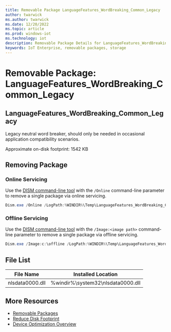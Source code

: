 ```yaml
---
title: Removable Package LanguageFeatures_WordBreaking_Common_Legacy
author: twarwick
ms.author: twarwick
ms.date: 12/20/2022
ms.topic: article
ms.prod: windows-iot
ms.technology: iot
description: Removable Package Details for LanguageFeatures_WordBreaking_Common_Legacy
keywords: IoT Enterprise, removable packages, storage
---
```


# Removable Package: LanguageFeatures_WordBreaking_Common_Legacy
## LanguageFeatures_WordBreaking_Common_Legacy
Legacy neutral word breaker, should only be needed in occasional application compatibility scenarios.

Approximate on-disk footprint: 1542 KB

## Removing Package

### Online Servicing 
Use the [DISM command-line tool](/windows-hardware/manufacture/desktop/what-is-dism) with the ```/Online``` command-line parameter to remove a single package via online servicing.

```powershell
Dism.exe /Online /LogPath:%WINDIR%\Temp\LanguageFeatures_WordBreaking_Common_Legacy.log /NoRestart /Disable-Feature /FeatureName:LanguageFeatures_WordBreaking_Common_Legacy /PackageName:@Package
````
### Offline Servicing
Use the [DISM command-line tool](/windows-hardware/manufacture/desktop/what-is-dism) with the ```/Image:<image path>``` command-line parameter to remove a single package via offline servicing.

```powershell
Dism.exe /Image:c:\offline /LogPath:%WINDIR%\Temp\LanguageFeatures_WordBreaking_Common_Legacy.log /NoRestart /Disable-Feature /FeatureName:LanguageFeatures_WordBreaking_Common_Legacy /PackageName:@Package
````

## File List
| File Name | Installed Location |
|-----------|--------------------|
| nlsdata0000.dll | %windir%\system32\nlsdata0000.dll |

## More Resources
- [Removable Packages](/windows/iot/iot-enterprise/Optimize-Your-Device/Removable-Packages-Details/Removable-Packages.md)
- [Reduce Disk Footprint](/windows/iot/iot-enterprise/Optimize-Your-Device/Reduce-Disk-Footprint.md)
- [Device Optimization Overview](/windows/iot/iot-enterprise/Optimize-Your-Device/Overview.md)
